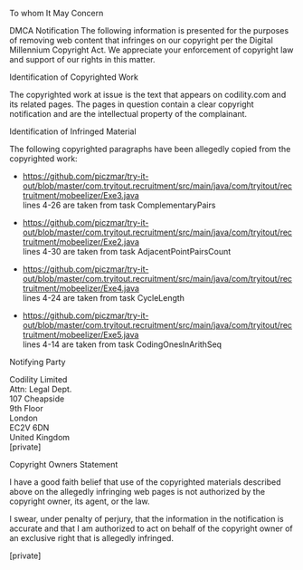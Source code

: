 To whom It May Concern

DMCA Notification
The following information is presented for the purposes of removing web
content that infringes on our copyright per the Digital Millennium
Copyright Act. We appreciate your enforcement of copyright law and support
of our rights in this matter.

Identification of Copyrighted Work

The copyrighted work at issue is the text that appears on codility.com and
its related pages. The pages in question contain a clear copyright
notification and are the intellectual property of the complainant.

Identification of Infringed Material

The following copyrighted paragraphs have been allegedly copied from the
copyrighted work:

- https://github.com/piczmar/try-it-out/blob/master/com.tryitout.recruitment/src/main/java/com/tryitout/rectruitment/mobeelizer/Exe3.java  
lines 4-26 are taken from task ComplementaryPairs

- https://github.com/piczmar/try-it-out/blob/master/com.tryitout.recruitment/src/main/java/com/tryitout/rectruitment/mobeelizer/Exe2.java  
lines 4-30 are taken from task AdjacentPointPairsCount

- https://github.com/piczmar/try-it-out/blob/master/com.tryitout.recruitment/src/main/java/com/tryitout/rectruitment/mobeelizer/Exe4.java  
lines 4-24 are taken from task CycleLength

- https://github.com/piczmar/try-it-out/blob/master/com.tryitout.recruitment/src/main/java/com/tryitout/rectruitment/mobeelizer/Exe5.java  
lines 4-14 are taken from task CodingOnesInArithSeq

Notifying Party

Codility Limited  
Attn: Legal Dept.  
107 Cheapside  
9th Floor  
London  
EC2V 6DN  
United Kingdom  
[private]

Copyright Owners Statement

I have a good faith belief that use of the copyrighted materials described
above on the allegedly infringing web pages is not authorized by the
copyright owner, its agent, or the law.

I swear, under penalty of perjury, that the information in the notification
is accurate and that I am authorized to act on behalf of the copyright
owner of an exclusive right that is allegedly infringed.

[private]
